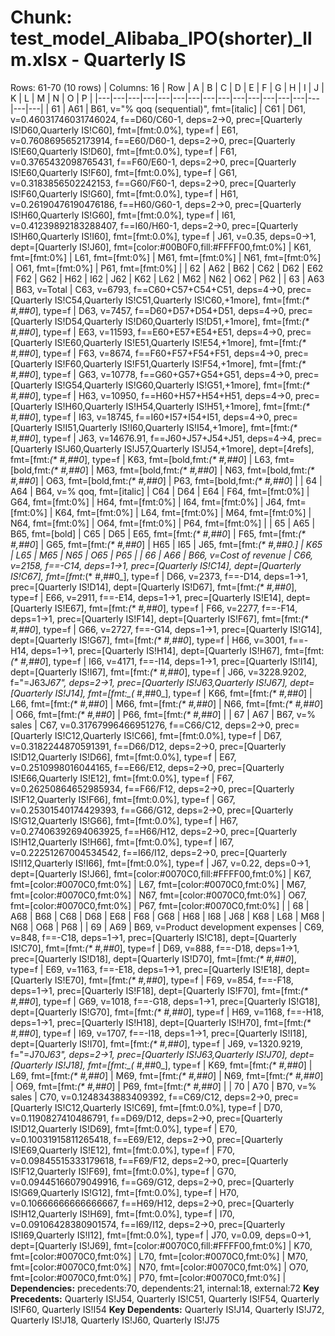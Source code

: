 # Chunk: test_model_Alibaba_IPO(shorter)_llm.xlsx - Quarterly IS
Rows: 61-70 (10 rows) | Columns: 16
| Row | A | B | C | D | E | F | G | H | I | J | K | L | M | N | O | P |
|---|---|---|---|---|---|---|---|---|---|---|---|---|---|---|---|---|
| 61 | A61 | B61, v="% qoq (sequential)", fmt=[italic] | C61 | D61, v=0.46031746031746024, f==D60/C60-1, deps=2→0, prec=[Quarterly IS!D60,Quarterly IS!C60], fmt=[fmt:0.0%], type=f | E61, v=0.7608695652173914, f==E60/D60-1, deps=2→0, prec=[Quarterly IS!E60,Quarterly IS!D60], fmt=[fmt:0.0%], type=f | F61, v=0.3765432098765431, f==F60/E60-1, deps=2→0, prec=[Quarterly IS!E60,Quarterly IS!F60], fmt=[fmt:0.0%], type=f | G61, v=0.3183856502242153, f==G60/F60-1, deps=2→0, prec=[Quarterly IS!F60,Quarterly IS!G60], fmt=[fmt:0.0%], type=f | H61, v=0.26190476190476186, f==H60/G60-1, deps=2→0, prec=[Quarterly IS!H60,Quarterly IS!G60], fmt=[fmt:0.0%], type=f | I61, v=0.41239892183288407, f==I60/H60-1, deps=2→0, prec=[Quarterly IS!H60,Quarterly IS!I60], fmt=[fmt:0.0%], type=f | J61, v=0.35, deps=0→1, dept=[Quarterly IS!J60], fmt=[color:#00B0F0,fill:#FFFF00,fmt:0%] | K61, fmt=[fmt:0%] | L61, fmt=[fmt:0%] | M61, fmt=[fmt:0%] | N61, fmt=[fmt:0%] | O61, fmt=[fmt:0%] | P61, fmt=[fmt:0%] |
| 62 | A62 | B62 | C62 | D62 | E62 | F62 | G62 | H62 | I62 | J62 | K62 | L62 | M62 | N62 | O62 | P62 |
| 63 | A63 | B63, v=Total | C63, v=6793, f==C60+C57+C54+C51, deps=4→0, prec=[Quarterly IS!C54,Quarterly IS!C51,Quarterly IS!C60,+1more], fmt=[fmt:_(* #,##0_], type=f | D63, v=7457, f==D60+D57+D54+D51, deps=4→0, prec=[Quarterly IS!D54,Quarterly IS!D60,Quarterly IS!D51,+1more], fmt=[fmt:_(* #,##0_], type=f | E63, v=11593, f==E60+E57+E54+E51, deps=4→0, prec=[Quarterly IS!E60,Quarterly IS!E51,Quarterly IS!E54,+1more], fmt=[fmt:_(* #,##0_], type=f | F63, v=8674, f==F60+F57+F54+F51, deps=4→0, prec=[Quarterly IS!F60,Quarterly IS!F51,Quarterly IS!F54,+1more], fmt=[fmt:_(* #,##0_], type=f | G63, v=10778, f==G60+G57+G54+G51, deps=4→0, prec=[Quarterly IS!G54,Quarterly IS!G60,Quarterly IS!G51,+1more], fmt=[fmt:_(* #,##0_], type=f | H63, v=10950, f==H60+H57+H54+H51, deps=4→0, prec=[Quarterly IS!H60,Quarterly IS!H54,Quarterly IS!H51,+1more], fmt=[fmt:_(* #,##0_], type=f | I63, v=18745, f==I60+I57+I54+I51, deps=4→0, prec=[Quarterly IS!I51,Quarterly IS!I60,Quarterly IS!I54,+1more], fmt=[fmt:_(* #,##0_], type=f | J63, v=14676.91, f==J60+J57+J54+J51, deps=4→4, prec=[Quarterly IS!J60,Quarterly IS!J57,Quarterly IS!J54,+1more], dept=[4refs], fmt=[fmt:_(* #,##0_], type=f | K63, fmt=[bold,fmt:_(* #,##0_] | L63, fmt=[bold,fmt:_(* #,##0_] | M63, fmt=[bold,fmt:_(* #,##0_] | N63, fmt=[bold,fmt:_(* #,##0_] | O63, fmt=[bold,fmt:_(* #,##0_] | P63, fmt=[bold,fmt:_(* #,##0_] |
| 64 | A64 | B64, v=% qoq, fmt=[italic] | C64 | D64 | E64 | F64, fmt=[fmt:0%] | G64, fmt=[fmt:0%] | H64, fmt=[fmt:0%] | I64, fmt=[fmt:0%] | J64, fmt=[fmt:0%] | K64, fmt=[fmt:0%] | L64, fmt=[fmt:0%] | M64, fmt=[fmt:0%] | N64, fmt=[fmt:0%] | O64, fmt=[fmt:0%] | P64, fmt=[fmt:0%] |
| 65 | A65 | B65, fmt=[bold] | C65 | D65 | E65, fmt=[fmt:_(* #,##0_] | F65, fmt=[fmt:_(* #,##0_] | G65, fmt=[fmt:_(* #,##0_] | H65 | I65 | J65, fmt=[fmt:_(* #,##0.] | K65 | L65 | M65 | N65 | O65 | P65 |
| 66 | A66 | B66, v=Cost of revenue | C66, v=2158, f==-C14, deps=1→1, prec=[Quarterly IS!C14], dept=[Quarterly IS!C67], fmt=[fmt:_(* #,##0_], type=f | D66, v=2373, f==-D14, deps=1→1, prec=[Quarterly IS!D14], dept=[Quarterly IS!D67], fmt=[fmt:_(* #,##0_], type=f | E66, v=2911, f==-E14, deps=1→1, prec=[Quarterly IS!E14], dept=[Quarterly IS!E67], fmt=[fmt:_(* #,##0_], type=f | F66, v=2277, f==-F14, deps=1→1, prec=[Quarterly IS!F14], dept=[Quarterly IS!F67], fmt=[fmt:_(* #,##0_], type=f | G66, v=2727, f==-G14, deps=1→1, prec=[Quarterly IS!G14], dept=[Quarterly IS!G67], fmt=[fmt:_(* #,##0_], type=f | H66, v=3001, f==-H14, deps=1→1, prec=[Quarterly IS!H14], dept=[Quarterly IS!H67], fmt=[fmt:_(* #,##0_], type=f | I66, v=4171, f==-I14, deps=1→1, prec=[Quarterly IS!I14], dept=[Quarterly IS!I67], fmt=[fmt:_(* #,##0_], type=f | J66, v=3228.9202, f="=J63*J67", deps=2→1, prec=[Quarterly IS!J63,Quarterly IS!J67], dept=[Quarterly IS!J14], fmt=[fmt:_(* #,##0_], type=f | K66, fmt=[fmt:_(* #,##0_] | L66, fmt=[fmt:_(* #,##0_] | M66, fmt=[fmt:_(* #,##0_] | N66, fmt=[fmt:_(* #,##0_] | O66, fmt=[fmt:_(* #,##0_] | P66, fmt=[fmt:_(* #,##0_] |
| 67 | A67 | B67, v=% sales | C67, v=0.31767996466951276, f==C66/C12, deps=2→0, prec=[Quarterly IS!C12,Quarterly IS!C66], fmt=[fmt:0.0%], type=f | D67, v=0.3182244870591391, f==D66/D12, deps=2→0, prec=[Quarterly IS!D12,Quarterly IS!D66], fmt=[fmt:0.0%], type=f | E67, v=0.2510998016044165, f==E66/E12, deps=2→0, prec=[Quarterly IS!E66,Quarterly IS!E12], fmt=[fmt:0.0%], type=f | F67, v=0.26250864652985934, f==F66/F12, deps=2→0, prec=[Quarterly IS!F12,Quarterly IS!F66], fmt=[fmt:0.0%], type=f | G67, v=0.25301540174429393, f==G66/G12, deps=2→0, prec=[Quarterly IS!G12,Quarterly IS!G66], fmt=[fmt:0.0%], type=f | H67, v=0.27406392694063925, f==H66/H12, deps=2→0, prec=[Quarterly IS!H12,Quarterly IS!H66], fmt=[fmt:0.0%], type=f | I67, v=0.22251267004534542, f==I66/I12, deps=2→0, prec=[Quarterly IS!I12,Quarterly IS!I66], fmt=[fmt:0.0%], type=f | J67, v=0.22, deps=0→1, dept=[Quarterly IS!J66], fmt=[color:#0070C0,fill:#FFFF00,fmt:0%] | K67, fmt=[color:#0070C0,fmt:0%] | L67, fmt=[color:#0070C0,fmt:0%] | M67, fmt=[color:#0070C0,fmt:0%] | N67, fmt=[color:#0070C0,fmt:0%] | O67, fmt=[color:#0070C0,fmt:0%] | P67, fmt=[color:#0070C0,fmt:0%] |
| 68 | A68 | B68 | C68 | D68 | E68 | F68 | G68 | H68 | I68 | J68 | K68 | L68 | M68 | N68 | O68 | P68 |
| 69 | A69 | B69, v=Product development expenses | C69, v=848, f==-C18, deps=1→1, prec=[Quarterly IS!C18], dept=[Quarterly IS!C70], fmt=[fmt:_(* #,##0_], type=f | D69, v=888, f==-D18, deps=1→1, prec=[Quarterly IS!D18], dept=[Quarterly IS!D70], fmt=[fmt:_(* #,##0_], type=f | E69, v=1163, f==-E18, deps=1→1, prec=[Quarterly IS!E18], dept=[Quarterly IS!E70], fmt=[fmt:_(* #,##0_], type=f | F69, v=854, f==-F18, deps=1→1, prec=[Quarterly IS!F18], dept=[Quarterly IS!F70], fmt=[fmt:_(* #,##0_], type=f | G69, v=1018, f==-G18, deps=1→1, prec=[Quarterly IS!G18], dept=[Quarterly IS!G70], fmt=[fmt:_(* #,##0_], type=f | H69, v=1168, f==-H18, deps=1→1, prec=[Quarterly IS!H18], dept=[Quarterly IS!H70], fmt=[fmt:_(* #,##0_], type=f | I69, v=1707, f==-I18, deps=1→1, prec=[Quarterly IS!I18], dept=[Quarterly IS!I70], fmt=[fmt:_(* #,##0_], type=f | J69, v=1320.9219, f="=J70*J63", deps=2→1, prec=[Quarterly IS!J63,Quarterly IS!J70], dept=[Quarterly IS!J18], fmt=[fmt:_(* #,##0_], type=f | K69, fmt=[fmt:_(* #,##0_] | L69, fmt=[fmt:_(* #,##0_] | M69, fmt=[fmt:_(* #,##0_] | N69, fmt=[fmt:_(* #,##0_] | O69, fmt=[fmt:_(* #,##0_] | P69, fmt=[fmt:_(* #,##0_] |
| 70 | A70 | B70, v=% sales | C70, v=0.1248343883409392, f==C69/C12, deps=2→0, prec=[Quarterly IS!C12,Quarterly IS!C69], fmt=[fmt:0.0%], type=f | D70, v=0.1190827410486791, f==D69/D12, deps=2→0, prec=[Quarterly IS!D12,Quarterly IS!D69], fmt=[fmt:0.0%], type=f | E70, v=0.10031915811265418, f==E69/E12, deps=2→0, prec=[Quarterly IS!E69,Quarterly IS!E12], fmt=[fmt:0.0%], type=f | F70, v=0.09845515333179618, f==F69/F12, deps=2→0, prec=[Quarterly IS!F12,Quarterly IS!F69], fmt=[fmt:0.0%], type=f | G70, v=0.09445166079049916, f==G69/G12, deps=2→0, prec=[Quarterly IS!G69,Quarterly IS!G12], fmt=[fmt:0.0%], type=f | H70, v=0.10666666666666667, f==H69/H12, deps=2→0, prec=[Quarterly IS!H12,Quarterly IS!H69], fmt=[fmt:0.0%], type=f | I70, v=0.09106428380901574, f==I69/I12, deps=2→0, prec=[Quarterly IS!I69,Quarterly IS!I12], fmt=[fmt:0.0%], type=f | J70, v=0.09, deps=0→1, dept=[Quarterly IS!J69], fmt=[color:#0070C0,fill:#FFFF00,fmt:0%] | K70, fmt=[color:#0070C0,fmt:0%] | L70, fmt=[color:#0070C0,fmt:0%] | M70, fmt=[color:#0070C0,fmt:0%] | N70, fmt=[color:#0070C0,fmt:0%] | O70, fmt=[color:#0070C0,fmt:0%] | P70, fmt=[color:#0070C0,fmt:0%] |
**Dependencies:** precedents:70, dependents:21, internal:18, external:72
**Key Precedents:** Quarterly IS!J54, Quarterly IS!C51, Quarterly IS!F54, Quarterly IS!F60, Quarterly IS!I54
**Key Dependents:** Quarterly IS!J14, Quarterly IS!J72, Quarterly IS!J18, Quarterly IS!J60, Quarterly IS!J75